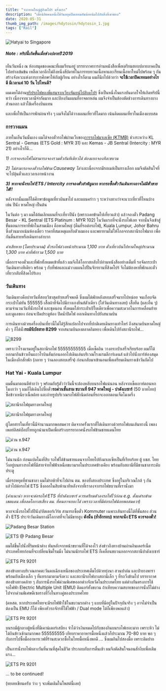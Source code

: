 ```yaml
---
title: "จากหาดใหญ่สู่สิงคโปร์ ครั้งแรก"
description: "เมื่อนิสิตคนหนึ่งใช้วันหยุดปิดเทอมอันน้อยนิดไปกับสิ่งที่เขาชอบ"
date: 2020-05-31
thumb_img_path: /images/hdytosin/hdytosin_1.jpg
tags: ["Rail"]
---
```


![Hatyai to Singapore](/images/hdytosin/hdytosin_1.jpg)

##### Note : ทริปนี้เกิดขึ้นเมื่อช่วงปลายปี 2019

เย็นวันหนึ่ง ณ ห้องสมุดของคณะที่ผมเรียนอยู่ บรรยากาศการอ่านหนังสือเพื่อเตรียมสอบปลายภาคเป็นไปอย่างเข้มข้น เหลือเวลาอีกไม่ถึงหนึ่งสัปดาห์ในการทบทวนเนื้อหาและเรียนเนื้อหาใหม่ไปพร้อม ๆ กัน สร้างจังหวะแห่งการการศึกษาให้กับผู้เรียน อย่างไรก็ตาม ผมก็นึกไปด้วยว่า **จะใช้เวลาปิดเทอมอย่างไรดี มีเวลาแค่ 10 วัน ไปไหนดี?**

ผมเคยได้อ่าน[ทริปรถไฟของพี่แฮมจากเวียงจันทน์ไปสิงคโปร์](https://readthecloud.co/author/ham/) ซึ่งเป็นหนึ่งในแรงบันดาลใจให้เกิดทริปนี้ ทว่า เนื่องจากเวลามีจำกัดมาก และป้องกันแผนที่อาจตกหล่น ผมจึงจำเป็นต้องตัดช่วงการเดินทางบางส่วนออก แล้วใช้เครื่องบินแทน

และเพื่อให้เป็นการพักผ่อนจริง ๆ ผมจึงไม่ได้วางแผนเที่ยวที่ใดมาก เน้นคิดแผนเที่ยวในเมืองแบบสด

### การวางแผน

ภายในเย็นวันนั้นเอง ผมได้จองตั๋วรถไฟผ่านเว็บของ[การรถไฟมาเลเซีย (KTMB)](https://www.ktmb.com.my/) ช่วงระหว่าง KL Sentral - Gemas (ETS Gold : MYR 31) และ Kemas - JB Sentral (Intercity : MYR 21) อย่างไรก็ดี...

*1) การจองรถไฟไม่สามารถจองรวมตั๋วกันทีเดียวได้ ต้องแยกจองทีละขบวน* 

*2) ไม่สามารถจองตั๋วรถไฟข้าม Causeway ได้* และเนื่องจากมีรถเมล์เป็นทางเลือก ผมจึงตัดสินใจที่จะไปลุ้นตั๋วและเวลาเอาหน้างาน

***3) หากจะนั่งรถไฟ ETS / Intercity การจองตั๋วสำคัญมาก หากรอซื้อตั๋ววันเดินทางอาจไม่มีตั๋วขายได้!!***

หลังจากนั้นผมก็ได้ศึกษาข้อมูลเที่ยวบินขาไป และแผนคร่าว ๆ ระหว่างทางว่าจะแวะเที่ยวที่ไหนบ้าง เช่น ปีนัง หาดใหญ่ เป็นต้น

ในวันต่อ ๆ มา ผมได้ล้มเลิกแผนที่จะเที่ยวปีนัง (เพราะเคยข้ามไปเที่ยวแล้ว) แล้วจองตั๋ว Padang Besar - KL Sentral (ETS Platinum : MYR 102) ในวันแรกที่จะนั่งรถไฟเลย จากนั้นจึงเข้าสู่ขั้นตอนการหาที่พักในสามเมือง คือหาดใหญ่ (คืนที่รอต่อรถไฟ), Kuala Lumpur, Johor Bahru ซึ่งส่วนมากเน้นห้องเดี่ยว ราคาที่สมเหตุผลกับตัวผมเอง และพยายามไม่ให้ไกลจากสถานีรถไฟมาก เพื่อกันตื่นสายหรือเดินทางลำบาก

*ค่าเสียหาย (โดยประมาณ) ตั๋วรถไฟล่วงหน้าประมาณ 1,100 บาท ตั๋วเที่ยวบินไปหาดใหญ่ประมาณ 1,300 บาท ค่าที่พักรวม 1,500 บาท*

เมื่อการจองตั๋วและที่พักทั้งหมดเข้าที่แล้ว ผมจึงได้โอกาสกลับไปอ่านหนังสืออย่างเต็มที่ รอจัดกระเป๋าวันเดินทางทีเดียว พร้อม ๆ กับที่พ่อและแม่วางแผนไปปั่นจักรยานที่สิงคโปร์ จึงไม่ต้องหาที่พักและตั๋วเที่ยวกลับที่สิงคโปร์เอง

### วันเดินทาง

วันเดินทางคือบ่ายวันที่สอบวิชาสุดท้ายเสร็จพอดี ซึ่งผมได้พักหลังสอบเสร็จมากไปหน่อย จนเกือบจัดกระเป๋าไม่ทัน 555555 เสื้อผ้าที่จัดไปมีกางเกงยีนส์ตัวเดียว (ใส่วันเดินทางเลย) เสื้อยืด (และอื่น ๆ) ตามจำนวนวันที่นั่งรถไฟ และชุดนอน ทั้งหมดใส่กระเป๋าเป้ใบเดียวเพื่อความสะดวกในการเคลื่อนย้ายและดูแลของ ก่อนจะปิดประตูห้อง ปิดน้ำปิดไฟ ออกเดินทางไปยังสนามบิน

การเดินทางด้วยเครื่องบินเที่ยวนี้ไม่ได้รู้สึกแปลกไปจากที่ปกติเคยเดินทางเท่าไหร่ ถึงสนามบินหาดใหญ่ค่ำ ๆ ก็ได้นั่ง**รถมินิบัสสาย 8299** จากสนามบินลงตลาดกิมหยง เพื่อเดินไปยังสถานีรถไฟ...

![8299](/images/hdytosin/hdytosin_2.jpg)

เพราะว่าโรงแรมอยู่ในสถานีรถไฟ 55555555555 เมื่อเช็คอิน วางกระเป๋าเสร็จเรียบร้อย ผมก็ได้ออกมากินข้าวเย็นแถวโรบินสันก่อนออกไปเดินเล่นบริเวณโรงแรมลีการ์เดนส์ แล้วไปนั่งบาร์ห้องสมุดในเมืองอีกสักพัก (กลาย ๆ ว่าฉลองสอบเสร็จ) ก่อนกลับมาเข้านอนเพื่อเตรียมเดินทางเช้าวันถัดไป 

### Hat Yai - Kuala Lumpur

ผมตื่นมาตอนตีห้ากว่า ๆ พร้อมกับรู้ตัวว่าวันนี้จะต้องหลับบนรถไฟแน่นอน หลังจากเช็คเอาท์ตอนหกโมงกว่า ๆ ผมก็ได้เดินไปซื้อตั๋ว**รถด่วนชั้นสาม ขบวนที่ 947 หาดใหญ่ - ปาดังเบซาร์** (50 บาทไทย) ซื้อข้าวเหนียวเนื้อฝอย และถ่ายรูปบริเวณรถไฟสักนิดก่อนที่รถจะออกตอนเจ็ดโมงครึ่ง

![สถานีรถไฟชุมทางหาดใหญ่](/images/hdytosin/hdytosin_3.jpg)

![สถานีรถไฟชุมทางหาดใหญ่](/images/hdytosin/hdytosin_4.jpg)

ผู้โดยสารในเที่ยวนี้มีจำนวนมากพอสมควร ผิดจากครั้งแรกที่ได้เดินทางด้วยรถไฟบนเส้นทางนี้ เพลงเพลย์ลิสต์ป๊อปไทยถูกนำมาเปิดเพื่อสร้างบรรยากาศนั่งรถไฟข้ามชายแดนไทย

![ด่วน ข.947](/images/hdytosin/hdytosin_5.jpg)

![ด่วน ข.947](/images/hdytosin/hdytosin_6.jpg)

ไม่นานนัก ก่อนแปดโมงยี่สิบ รถไฟได้ข้ามชายแดนจากไทยไปยังมาเลเซียเป็นที่เรียบร้อย ตู้ บชส. ไทย วิ่งอยู่บนทางรถไฟที่มีสายจ่ายไฟฟ้าเหนือขบวนรถในประเทศข้างเคียง พร้อมกับสถานีที่มีชานชาลาระดับประตู

เมื่อรถหยุดที่ชานชาลา ผมไม่รอช้าที่จะไปผ่าน ตม. ของทั้งสองประเทศ ซึ่งอยู่ในบริเวณใกล้ ๆ กัน แล้วไปต่อรถไฟ ETS ซึ่งออกในสิบห้านาทีหลังจากที่เราลงจากรถไฟขบวนที่เรานั่งมา

*(คำแนะนำ หากจะต่อรถไฟ ETS ที่ปาดังเบซาร์ ควรเตรียมตัวลงรถไฟไว้ก่อน e.g. ตั้งแต่รถข้ามเขตแดน เพื่อลดโอกาสเสี่ยง ตม. ที่คนอาจเยอะได้ เพราะเวลาที่มีต่อรถไฟน้อยพอสมควร)*

หากจะนั่งรถไฟไปปีนัง/บัตเตอร์เวิร์ธ สามารถซื้อตั๋ว Kommuter เฉพาะเส้นทางนี้ได้ที่ชั้นสอง ส่วนตั๋ว ETS ประจำวันเดินทางมีโอกาสที่จะไม่มีขายสูง **ดังนั้น (ย้ำอีกรอบ) หากจะนั่ง ETS ควรจองตั๋ว!**

![Padang Besar Station](/images/hdytosin/hdytosin_7.jpg)

![ETS @ Padang Besar](/images/hdytosin/hdytosin_8.jpg)

ผมได้ขึ้นไปนั่งที่ริมหน้าต่าง หันหลังจากหน้าขบวนที่ได้จองไว้ ส่งข่าวถึงทางบ้านผ่านอินเตอร์เน็ตประเทศไทยก่อนที่จะเปลี่ยนซิมโรมมิ่ง ไม่นานนักรถไฟ ETS ก็เคลื่อนขบวนออกจากสถานีปาดังเบซาร์ 

![ETS Plt 9201](/images/hdytosin/hdytosin_9.jpg)

สองข้างทางบริเวณภาคตะวันตกเฉียงเหนือของประเทศเต็มไปด้วยทุ่งนา สวนปาล์ม และป่ายางพารา พร้อมกับเมืองเล็ก ๆ ที่แทรกมาตามจังหวะ และสถานีรถไฟบางสถานีเล็ก ๆ ที่รถวิ่งข้ามไป บรรยากาศสองข้างทางคล้าย ๆ กับการนั่งรถไฟด่วนพิเศษออกต่างจังหวัดในประเทศไทย แต่ต่างกันตรงการใช้รถไฟฟ้า Electric Multiple Unit (EMU) ติดแอร์ทั้งขบวน ถ้าเทียบความสบายของการนั่งก็ไม่ต่างไปจากด่วนพิเศษดีเซลรางที่วิ่งในทางคู่ของประเทศไทย

(คหสต. หากประเทศไทยจะมีรถไฟฟ้าใช้ในขบวนรถต่าง ๆ แบบที่มีอยู่ในปัจจุบันจริง ๆ อาจไม่จำเป็นต้องเป็น EMU ก็ได้ เพียงหัวรถจักรที่ใช้ไฟฟ้า / Dual mode ได้ก็เพียงพอแล้ว)

![ETS Plt 9201](/images/hdytosin/hdytosin_10.jpg)

บนรถมีตู้กลางตู้หนึ่งที่มีเคาน์เตอร์เสบียง จำได้ว่าเงินหมดไปกับของกินบนรถไฟเยอะมาก เพราะหิว ไม่ได้กินข้าวเช้ามามากพอ 555555555 เทียบราคาอาหารมื้อหนึ่งแล้วก็ประมาณ 70-80 บาท พอ ๆ กับการไปซื้อมื้ออาหารเวฟที่ร้านสะดวกซื้อในไทยมื้อหนึ่งพอดี ... ซึ่งผมกินไปสองมื้อ เพราะติดปาก

เป็นการนั่งรถไฟกลางวันที่นานที่สุดในชีวิต ประกอบกับการตื่นเช้า ผมจึงตัดสินใจนอนสักงีบเพื่อเติมแรง...

![ETS Plt 9201](/images/hdytosin/hdytosin_11.jpg)

... to be continued!

(ทยอยเขียนครับ ว่าง ๆ จะเพิ่มเติมในโพสต์นี้เลย)





